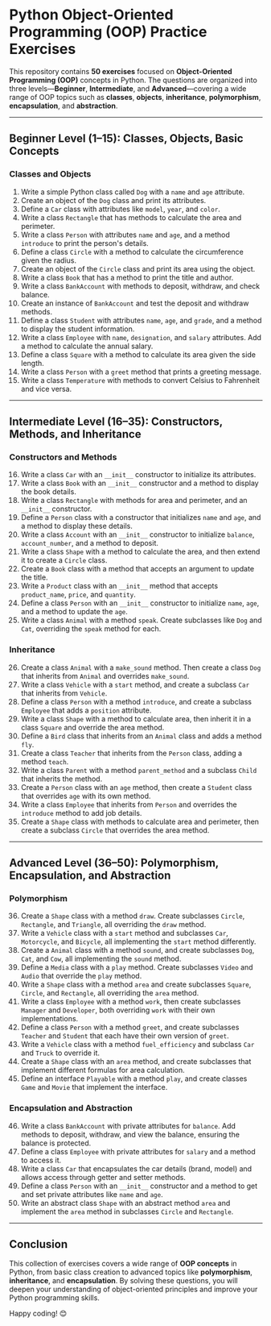 # Python Object-Oriented Programming (OOP) Practice Exercises

This repository contains **50 exercises** focused on **Object-Oriented Programming (OOP)** concepts in Python. The questions are organized into three levels—**Beginner**, **Intermediate**, and **Advanced**—covering a wide range of OOP topics such as **classes**, **objects**, **inheritance**, **polymorphism**, **encapsulation**, and **abstraction**.

---

## Beginner Level (1–15): Classes, Objects, Basic Concepts

### Classes and Objects

1. Write a simple Python class called `Dog` with a `name` and `age` attribute.  
2. Create an object of the `Dog` class and print its attributes.  
3. Define a `Car` class with attributes like `model`, `year`, and `color`.  
4. Write a class `Rectangle` that has methods to calculate the area and perimeter.  
5. Write a class `Person` with attributes `name` and `age`, and a method `introduce` to print the person's details.  
6. Define a class `Circle` with a method to calculate the circumference given the radius.  
7. Create an object of the `Circle` class and print its area using the object.  
8. Write a class `Book` that has a method to print the title and author.  
9. Write a class `BankAccount` with methods to deposit, withdraw, and check balance.  
10. Create an instance of `BankAccount` and test the deposit and withdraw methods.  
11. Define a class `Student` with attributes `name`, `age`, and `grade`, and a method to display the student information.  
12. Write a class `Employee` with `name`, `designation`, and `salary` attributes. Add a method to calculate the annual salary.  
13. Define a class `Square` with a method to calculate its area given the side length.  
14. Write a class `Person` with a `greet` method that prints a greeting message.  
15. Write a class `Temperature` with methods to convert Celsius to Fahrenheit and vice versa.

---

## Intermediate Level (16–35): Constructors, Methods, and Inheritance

### Constructors and Methods

16. Write a class `Car` with an `__init__` constructor to initialize its attributes.  
17. Write a class `Book` with an `__init__` constructor and a method to display the book details.  
18. Write a class `Rectangle` with methods for area and perimeter, and an `__init__` constructor.  
19. Define a `Person` class with a constructor that initializes `name` and `age`, and a method to display these details.  
20. Write a class `Account` with an `__init__` constructor to initialize `balance`, `account_number`, and a method to deposit.  
21. Write a class `Shape` with a method to calculate the area, and then extend it to create a `Circle` class.  
22. Create a `Book` class with a method that accepts an argument to update the title.  
23. Write a `Product` class with an `__init__` method that accepts `product_name`, `price`, and `quantity`.  
24. Define a class `Person` with an `__init__` constructor to initialize `name`, `age`, and a method to update the `age`.  
25. Write a class `Animal` with a method `speak`. Create subclasses like `Dog` and `Cat`, overriding the `speak` method for each.

### Inheritance

26. Create a class `Animal` with a `make_sound` method. Then create a class `Dog` that inherits from `Animal` and overrides `make_sound`.  
27. Write a class `Vehicle` with a `start` method, and create a subclass `Car` that inherits from `Vehicle`.  
28. Define a class `Person` with a method `introduce`, and create a subclass `Employee` that adds a `position` attribute.  
29. Write a class `Shape` with a method to calculate area, then inherit it in a class `Square` and override the area method.  
30. Define a `Bird` class that inherits from an `Animal` class and adds a method `fly`.  
31. Create a class `Teacher` that inherits from the `Person` class, adding a method `teach`.  
32. Write a class `Parent` with a method `parent_method` and a subclass `Child` that inherits the method.  
33. Create a `Person` class with an `age` method, then create a `Student` class that overrides `age` with its own method.  
34. Write a class `Employee` that inherits from `Person` and overrides the `introduce` method to add job details.  
35. Create a `Shape` class with methods to calculate area and perimeter, then create a subclass `Circle` that overrides the area method.

---

## Advanced Level (36–50): Polymorphism, Encapsulation, and Abstraction

### Polymorphism

36. Create a `Shape` class with a method `draw`. Create subclasses `Circle`, `Rectangle`, and `Triangle`, all overriding the `draw` method.  
37. Write a `Vehicle` class with a `start` method and subclasses `Car`, `Motorcycle`, and `Bicycle`, all implementing the `start` method differently.  
38. Create a `Animal` class with a method `sound`, and create subclasses `Dog`, `Cat`, and `Cow`, all implementing the `sound` method.  
39. Define a `Media` class with a `play` method. Create subclasses `Video` and `Audio` that override the `play` method.  
40. Write a `Shape` class with a method `area` and create subclasses `Square`, `Circle`, and `Rectangle`, all overriding the `area` method.  
41. Write a class `Employee` with a method `work`, then create subclasses `Manager` and `Developer`, both overriding `work` with their own implementations.  
42. Define a class `Person` with a method `greet`, and create subclasses `Teacher` and `Student` that each have their own version of `greet`.  
43. Write a `Vehicle` class with a method `fuel_efficiency` and subclass `Car` and `Truck` to override it.  
44. Create a `Shape` class with an `area` method, and create subclasses that implement different formulas for area calculation.  
45. Define an interface `Playable` with a method `play`, and create classes `Game` and `Movie` that implement the interface.

### Encapsulation and Abstraction

46. Write a class `BankAccount` with private attributes for `balance`. Add methods to deposit, withdraw, and view the balance, ensuring the balance is protected.  
47. Define a class `Employee` with private attributes for `salary` and a method to access it.  
48. Write a class `Car` that encapsulates the car details (brand, model) and allows access through getter and setter methods.  
49. Define a class `Person` with an `__init__` constructor and a method to get and set private attributes like `name` and `age`.  
50. Write an abstract class `Shape` with an abstract method `area` and implement the `area` method in subclasses `Circle` and `Rectangle`.

---

## Conclusion

This collection of exercises covers a wide range of **OOP concepts** in Python, from basic class creation to advanced topics like **polymorphism**, **inheritance**, and **encapsulation**. By solving these questions, you will deepen your understanding of object-oriented principles and improve your Python programming skills.

Happy coding! 😊
